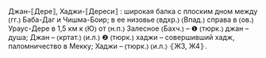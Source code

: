 ---
---

Джан-⟦Дере⟧, Хаджи-⟦Дереси⟧
: широкая балка с плоским дном между ⦅гг.⦆ Баба-Даг и Чишма-Боир; в ее низовье ⦅вдхр.⦆ ⦅Впад.⦆ справа в ⦅ов.⦆ Ураус-Дере в 1,5 км к ⦅Ю⦆ от ⦅н.п.⦆ Залесное ⦅Бахч.⦆ – ❶ ⦅тюрк.⦆ джан – душа; Джан – ⦅кртат.⦆ ⦅и.л.⦆ ❷ ⦅тюрк.⦆ хаджи – совершивший хадж, паломничество в Мекку; Хаджи – ⦅тюрк.⦆ ⦅и.л.⦆ ⦃Ж3, Ж4⦄.
